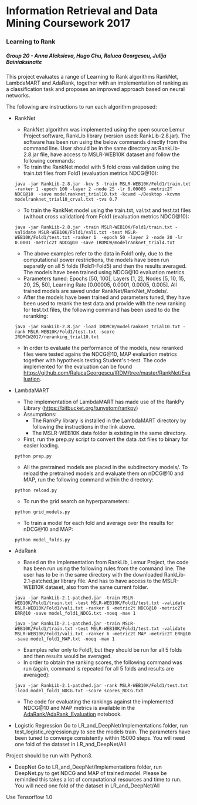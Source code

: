 # Information Retrieval and Data Mining Coursework 2017
### Learning to Rank
##### Group 20 - Anna Aleksieva, Hugo Chu, Raluca Georgescu, Julija Bainiaksinaite

This project evaluates a range of Learning to Rank algorithms RankNet, LambdaMART and AdaRank, together with an implementation of ranking as a classification task and proposes an improved approach based on neural networks.

The following are instructions to run each algorithm proposed:

- RankNet
  - RankNet algorithm was implemented using the open source Lemur Project software, RankLib library (version used: RankLib-2.8.jar). The software has been run using the below commands directly from the command line. User should be in the same directory as RankLib-2.8.jar file, have access to MSLR-WEB10K dataset and follow the following commands: 
  - To train the RankNet model with 5 fold cross validation using the train.txt files from Fold1 (evaluation metrics NDCG@10):
  ```
  java -jar RankLib-2.8.jar -kcv 5 -train MSLR-WEB10K/Fold1/train.txt -ranker 1 -epoch 100 -layer 2 -node 25 -lr 0.00005 -metric2T NDCG@10  -save modelranknet_trial10.txt -kcvmd ~/Desktop -kcvmn modelranknet_trial10_crval.txt -tvs 0.7
  ```
  - To train the RankNet model using the train.txt, val.txt and test.txt files (without cross validation) from Fold1 (evaluation metrics NDCG@10):
  ```
  java -jar RankLib-2.8.jar -train MSLR-WEB10K/Fold1/train.txt -validate MSLR-WEB10K/Fold1/vali.txt -test MSLR-WEB10K/Fold1/test.txt -ranker 1  -epoch 50 -layer 2 -node 20 -lr 0.0001 -metric2t NDCG@10 -save IRDMCW/modelranknet_trial4.txt
  ```
  - The above examples refer to the data in Fold1 only, due to the computational power restrictions, the models have been run separetly on all 5 folds (Fold1-Fold5) and then the results averaged. The models have been trained using NDCG@10 evaluation metrics. 
  - Parameters tuned: Epochs [50, 100], Layers [1, 2], Nodes [5, 10, 15, 20, 25, 50], Learning Rate [0.00005, 0.0001, 0.0005, 0.005]. All trained models are saved under RankNet/RankNet_Models/.
  - After the models have been trained and parameters tuned, they have been used to rerank the test data and provide with the new ranking for test.txt files, the following command has been used to do the reranking:
  ```
  java -jar RankLib-2.8.jar -load IRDMCW/modelranknet_trial10.txt -rank MSLR-WEB10K/Fold1/test.txt -score IRDMCW2017/reranking_trial10.txt
  ```
  - In order to evaluate the performance of the models, new reranked files were tested agains the NDCG@10, MAP evaluation metrics together with hypothesis testing Student's t-test. The code implemented for the evaluation can be found https://github.com/RalucaGeorgescu/IRDM/tree/master/RankNet/Evaluation.
 
 
- LambdaMART
  - The implementation of LambdaMART has made use of the RankPy Library (https://bitbucket.org/tunystom/rankpy)
  - Assumptions:
    - The RankPy library is installed in the LambdaMART directory by following the instructions in the link above.
    - The MSLR-WEB10K data folder is existing in the same directory.
  - First, run the prep.py script to convert the data .txt files to binary for easier loading.
  ```
  python prep.py
  ```
  - All the pretrained models are placed in the subdirectory models/. To reload the pretrained models and evaluate them on nDCG@10 and MAP, run the following command within the directory:
  ```
  python reload.py
  ```
  - To run the grid search on hyperparameters:
  ```
  python grid_models.py
  ```
  - To train a model for each fold and average over the results for nDCG@10 and MAP:
  ```
  python model_folds.py
  ```

- AdaRank
  - Based on the implementation from RankLib, Lemur Project, the code has been run using the following rules from the command line. The user has to be in the same directory with the downloaded RankLib-2.1-patched.jar library file. And has to have access to the MSLR-WEB10K dataset, also from the same current folder.
  ```
  java -jar RankLib-2.1-patched.jar -train MSLR-WEB10K/Fold1/train.txt -test MSLR-WEB10K/Fold1/test.txt -validate MSLR-WEB10K/Fold1/vali.txt -ranker 6 -metric2t NDCG@10 -metric2T ERR@10 -save model_fold1_NDCG.txt -noeq -max 1
  ```
    ```
  java -jar RankLib-2.1-patched.jar -train MSLR-WEB10K/Fold1/train.txt -test MSLR-WEB10K/Fold1/test.txt -validate MSLR-WEB10K/Fold1/vali.txt -ranker 6 -metric2t MAP -metric2T ERR@10 -save model_fold1_MAP.txt -noeq -max 1
  ```
  - Examples refer only to Fold1, but they should be run for all 5 folds and then results would be averaged.
  - In order to obtain the ranking scores, the following command was run (again, command is repeated for all 5 folds and results are averaged):
  ```
  java -jar RankLib-2.1-patched.jar -rank MSLR-WEB10K/Fold1/test.txt -load model_fold1_NDCG.txt -score scores_NDCG.txt
  ```
  - The code for evaluating the rankings against the implemented NDCG@10 and MAP metrics is available in the [AdaRank/AdaRank_Evaluation](https://github.com/RalucaGeorgescu/IRDM/blob/master/AdaRank/AdaRank_Evaluation.ipynb) notebook.

- Logistic Regression
Go to LR_and_DeepNet/Implementations folder, run test_logistic_regression.py to see the models train. The parameters have been tuned to converge consistently within 15000 steps. You will need one fold of the dataset in LR_and_DeepNet/All

Project should be run with Python3.

- DeepNet
Go to LR_and_DeepNet/Implementations folder, run DeepNet.py to get NDCG and MAP of trained model. Please be reminded this takes a lot of computational resources and time to run. You will need one fold of the dataset in LR_and_DeepNet/All

Use Tensorflow 1.0

